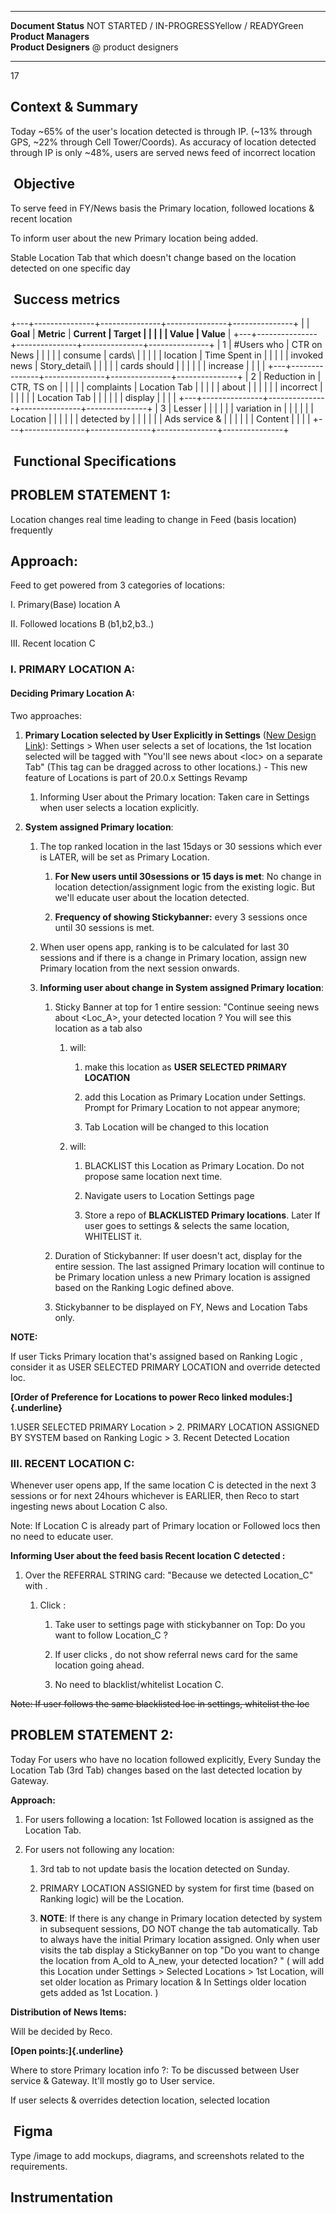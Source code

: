   ----------------------- ----------------------------------------------
  **Document Status**     NOT STARTED / IN-PROGRESSYellow / READYGreen
  **Product Managers**    
  **Product Designers**   @ product designers
  ----------------------- ----------------------------------------------

17

## Context & Summary

Today \~65% of the user's location detected is through IP. (\~13%
through GPS, \~22% through Cell Tower/Coords). As accuracy of location
detected through IP is only \~48%, users are served news feed of
incorrect location

##  Objective

To serve feed in FY/News basis the Primary location, followed locations
& recent location

To inform user about the new Primary location being added.

Stable Location Tab that which doesn't change based on the location
detected on one specific day

##  Success metrics

+---+---------------+---------------+---------------+---------------+
|   | **Goal**      | **Metric**    | **Current     | **Target      |
|   |               |               | Value**       | Value**       |
+---+---------------+---------------+---------------+---------------+
| 1 | #Users who    | CTR on News   |               |               |
|   | consume       | cards\        |               |               |
|   | location      | Time Spent in |               |               |
|   | invoked news  | Story_detail\ |               |               |
|   | cards should  |               |               |               |
|   | increase      |               |               |               |
+---+---------------+---------------+---------------+---------------+
| 2 | Reduction in  | CTR, TS on    |               |               |
|   | complaints    | Location Tab  |               |               |
|   | about         |               |               |               |
|   | incorrect     |               |               |               |
|   | Location Tab  |               |               |               |
|   | display       |               |               |               |
+---+---------------+---------------+---------------+---------------+
| 3 | Lesser        |               |               |               |
|   | variation in  |               |               |               |
|   | Location      |               |               |               |
|   | detected by   |               |               |               |
|   | Ads service & |               |               |               |
|   | Content       |               |               |               |
+---+---------------+---------------+---------------+---------------+

##  Functional Specifications

## **PROBLEM STATEMENT 1:**

Location changes real time leading to change in Feed (basis location)
frequently

## **Approach:**

Feed to get powered from 3 categories of locations:

I. Primary(Base) location A

II\. Followed locations B (b1,b2,b3..)

III\. Recent location C

### I. PRIMARY LOCATION A:

#### **Deciding Primary Location A:**

Two approaches:

1.  **Primary Location selected by User Explicitly in Settings** ([New
    Design
    Link](https://www.figma.com/file/CJkfPPbKAS4TQKpF3p9lTL/Settings?node-id=749%3A2450)):
    Settings \> When user selects a set of locations, the 1st location
    selected will be tagged with "You'll see news about \<loc\> on a
    separate Tab" (This tag can be dragged across to other locations.) -
    This new feature of Locations is part of 20.0.x Settings Revamp

    1.  Informing User about the Primary location: Taken care in
        Settings when user selects a location explicitly.

2.  **System assigned Primary location**:

    1.  The top ranked location in the last 15days or 30 sessions which
        ever is LATER, will be set as Primary Location.

        1.  **For New users until 30sessions or 15 days is met**: No
            change in location detection/assignment logic from the
            existing logic. But we'll educate user about the location
            detected.

        2.  **Frequency of showing Stickybanner:** every 3 sessions once
            until 30 sessions is met.

    2.  When user opens app, ranking is to be calculated for last 30
        sessions and if there is a change in Primary location, assign
        new Primary location from the next session onwards.

    3.  **Informing user about change in System assigned Primary
        location**:

        1.  Sticky Banner at top for 1 entire session: "Continue seeing
            news about \<Loc_A\>, your detected location ? You will see
            this location as a tab also

            1.  will:

                1.  make this location as **USER SELECTED PRIMARY
                    LOCATION**

                2.  add this Location as Primary Location under
                    Settings. Prompt for Primary Location to not appear
                    anymore;

                3.  Tab Location will be changed to this location

            2.  will:

                1.  BLACKLIST this Location as Primary Location. Do not
                    propose same location next time.

                2.  Navigate users to Location Settings page

                3.  Store a repo of **BLACKLISTED Primary locations**.
                    Later If user goes to settings & selects the same
                    location, WHITELIST it.

        2.  Duration of Stickybanner: If user doesn't act, display for
            the entire session. The last assigned Primary location will
            continue to be Primary location unless a new Primary
            location is assigned based on the Ranking Logic defined
            above.

        3.  Stickybanner to be displayed on FY, News and Location Tabs
            only.

**NOTE:**

If user Ticks Primary location that's assigned based on Ranking Logic ,
consider it as USER SELECTED PRIMARY LOCATION and override detected loc.

**[Order of Preference for Locations to power Reco linked
modules:]{.underline}**

1.USER SELECTED PRIMARY Location \> 2. PRIMARY LOCATION ASSIGNED BY
SYSTEM based on Ranking Logic \> 3. Recent Detected Location

### III. RECENT LOCATION C:

Whenever user opens app, If the same location C is detected in the next
3 sessions or for next 24hours whichever is EARLIER, then Reco to start
ingesting news about Location C also.

Note: If Location C is already part of Primary location or Followed locs
then no need to educate user.

**Informing User about the feed basis Recent location C detected :**

1.  Over the REFERRAL STRING card: "Because we detected Location_C" with
    .

    1.  Click :

        1.  Take user to settings page with stickybanner on Top: Do you
            want to follow Location_C ?

        2.  If user clicks , do not show referral news card for the same
            location going ahead.

        3.  No need to blacklist/whitelist Location C.

~~Note: If user follows the same blacklisted loc in settings, whitelist
the loc~~

## **PROBLEM STATEMENT 2:**

Today For users who have no location followed explicitly, Every Sunday
the Location Tab (3rd Tab) changes based on the last detected location
by Gateway. 

**Approach:**

1.  For users following a location: 1st Followed location is assigned as
    the Location Tab.

2.  For users not following any location:

    1.  3rd tab to not update basis the location detected on Sunday.

    2.  PRIMARY LOCATION ASSIGNED by system for first time (based on
        Ranking logic) will be the Location.

    3.  **NOTE**: If there is any change in Primary location detected by
        system in subsequent sessions, DO NOT change the tab
        automatically. Tab to always have the initial Primary location
        assigned. Only when user visits the tab display a StickyBanner
        on top "Do you want to change the location from A_old to A_new,
        your detected location? " ( will add this Location under
        Settings \> Selected Locations \> 1st Location, will set older
        location as Primary location & In Settings older location gets
        added as 1st Location. )

**Distribution of News Items:**

Will be decided by Reco.

**[Open points:]{.underline}**

Where to store Primary location info ?: To be discussed between User
service & Gateway. It'll mostly go to User service.

If user selects & overrides detection location, selected location

##  Figma

Type /image to add mockups, diagrams, and screenshots related to the
requirements.

## Instrumentation

